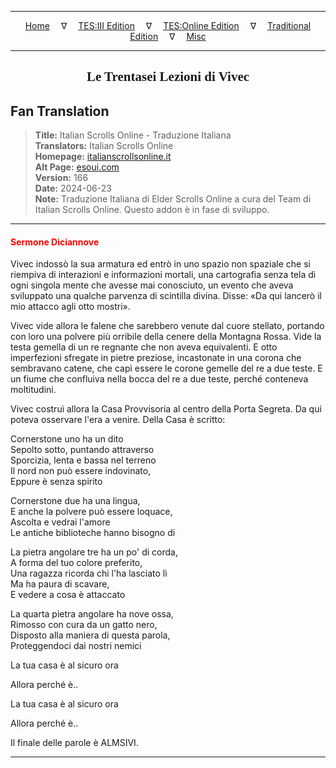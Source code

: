 
---

<!-- Jekyll Page Links -->

<center>
<a href="../../../../../index.html">Home</a>
&emsp;&nabla;&emsp;
<a href="../../../../index-tes3.html">TES:III Edition</a>
&emsp;&nabla;&emsp;
<a href="../../../../index-teso.html">TES:Online Edition</a>
&emsp;&nabla;&emsp;
<a href="../../../../index-traditional.html">Traditional Edition</a>
&emsp;&nabla;&emsp;
<a href="../../../../index-misc.html">Misc</a>
</center>

<!-- Markdown Body Below: -->

---

<center>
<h2><span style="font-family:Georgia">Le Trentasei Lezioni di Vivec</span></h2>
</center>

## Fan Translation

> __Title:__ Italian Scrolls Online - Traduzione Italiana\
> __Translators:__ Italian Scrolls Online\
> __Homepage:__ [italianscrollsonline.it][1]\
> __Alt Page:__ [esoui.com][2]\
> __Version:__ 166\
> __Date:__ 2024-06-23\
> __Note:__ Traduzione Italiana di Elder Scrolls Online a cura del Team di Italian Scrolls Online. Questo addon è in fase di sviluppo.

[1]: http://italianscrollsonline.it/
[2]: https://www.esoui.com/downloads/info2854-ItalianScrollsOnline-TraduzioneItaliana.html

---

#### <span style="color:red">Sermone Diciannove</span>

Vivec indossò la sua armatura ed entrò in uno spazio non spaziale che si riempiva di interazioni e informazioni mortali, una cartografia senza tela di ogni singola mente che avesse mai conosciuto, un evento che aveva sviluppato una qualche parvenza di scintilla divina. Disse: «Da qui lancerò il mio attacco agli otto mostri».

Vivec vide allora le falene che sarebbero venute dal cuore stellato, portando con loro una polvere più orribile della cenere della Montagna Rossa. Vide la testa gemella di un re regnante che non aveva equivalenti. E otto imperfezioni sfregate in pietre preziose, incastonate in una corona che sembravano catene, che capì essere le corone gemelle del re a due teste. E un fiume che confluiva nella bocca del re a due teste, perché conteneva moltitudini.

Vivec costruì allora la Casa Provvisoria al centro della Porta Segreta. Da qui poteva osservare l'era a venire. Della Casa è scritto:

Cornerstone uno ha un dito\
Sepolto sotto, puntando attraverso\
Sporcizia, lenta e bassa nel terreno\
Il nord non può essere indovinato,\
Eppure è senza spirito

Cornerstone due ha una lingua,\
E anche la polvere può essere loquace,\
Ascolta e vedrai l'amore\
Le antiche biblioteche hanno bisogno di

La pietra angolare tre ha un po' di corda,\
A forma del tuo colore preferito,\
Una ragazza ricorda chi l'ha lasciato lì\
Ma ha paura di scavare,\
E vedere a cosa è attaccato

La quarta pietra angolare ha nove ossa,\
Rimosso con cura da un gatto nero,\
Disposto alla maniera di questa parola,\
Proteggendoci dai nostri nemici

La tua casa è al sicuro ora

Allora perché è..

La tua casa è al sicuro ora

Allora perché è..

Il finale delle parole è ALMSIVI.

---
